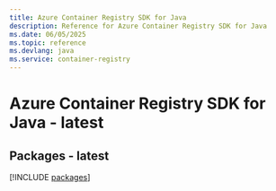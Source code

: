 ```yaml
---
title: Azure Container Registry SDK for Java
description: Reference for Azure Container Registry SDK for Java
ms.date: 06/05/2025
ms.topic: reference
ms.devlang: java
ms.service: container-registry
---
```

# Azure Container Registry SDK for Java - latest
## Packages - latest
[!INCLUDE [packages](container-registry-index.md)]